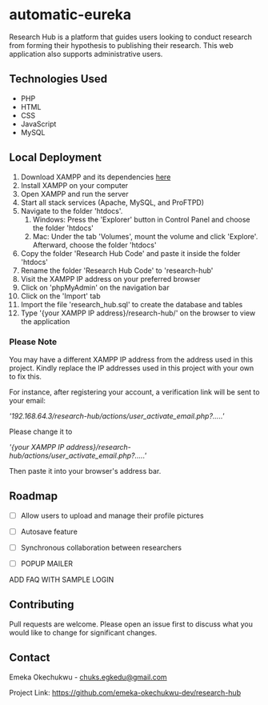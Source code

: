 # automatic-eureka
Research Hub is a platform that guides users looking to conduct research from forming their hypothesis to publishing their research. This web application also supports administrative users.

## Technologies Used

* PHP
* HTML
* CSS
* JavaScript
* MySQL

## Local Deployment 

1. Download XAMPP and its dependencies [here](https://www.apachefriends.org/index.html "Official Apache website")
2. Install XAMPP on your computer
3. Open XAMPP and run the server
4. Start all stack services (Apache, MySQL, and ProFTPD)
5. Navigate to the folder 'htdocs'.
    1. Windows: Press the 'Explorer' button in Control Panel and choose the folder 'htdocs'
    2. Mac: Under the tab 'Volumes', mount the volume and click 'Explore'. Afterward, choose the folder 'htdocs'
6. Copy the folder 'Research Hub Code' and paste it inside the folder 'htdocs'
7. Rename the folder 'Research Hub Code' to 'research-hub'
8. Visit the XAMPP IP address on your preferred browser
9. Click on 'phpMyAdmin' on the navigation bar
10. Click on the 'Import' tab 
11. Import the file 'research_hub.sql' to create the database and tables
12. Type '{your XAMPP IP address}/research-hub/' on the browser to view the application

### Please Note

You may have a different XAMPP IP address from the address used in this project. Kindly replace the IP addresses used in this project with your own to fix this.

For instance, after registering your account, a verification link will be sent to your email:

_'192.168.64.3/research-hub/actions/user_activate_email.php?.....'_

Please change it to

_'{your XAMPP IP address}/research-hub/actions/user_activate_email.php?.....'_

Then paste it into your browser's address bar.

## Roadmap

- [ ] Allow users to upload and manage their profile pictures
- [ ] Autosave feature
- [ ] Synchronous collaboration between researchers
- [ ] POPUP MAILER


ADD FAQ WITH SAMPLE LOGIN



## Contributing

Pull requests are welcome. Please open an issue first to discuss what you would like to change for significant changes.

## Contact

Emeka Okechukwu - chuks.egkedu@gmail.com

Project Link: https://github.com/emeka-okechukwu-dev/research-hub
